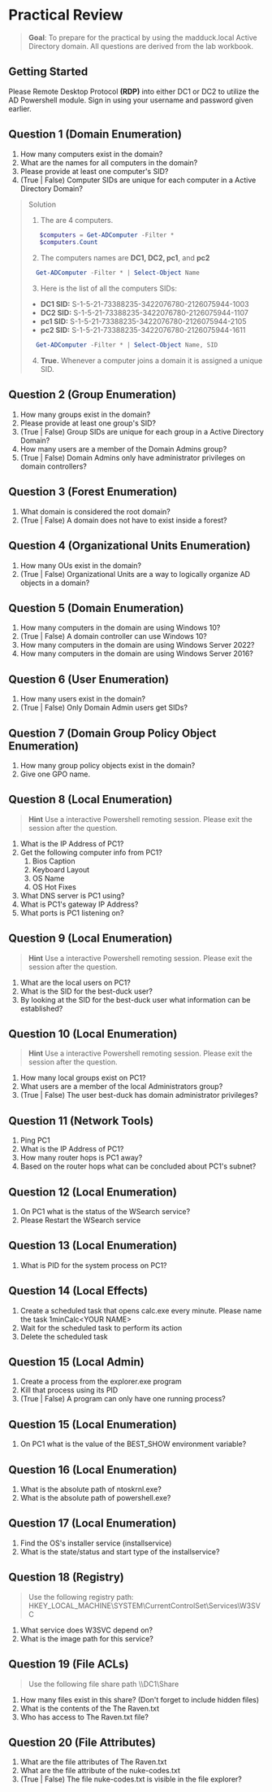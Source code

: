 # Practical Review

> **Goal**: To prepare for the practical by using the madduck.local Active Directory domain. All questions are derived from the lab workbook.
>

## Getting Started

Please Remote Desktop Protocol **(RDP)** into either DC1 or DC2 to utilize the AD Powershell module. Sign in using your username and password given earlier.

## Question 1 (Domain Enumeration)

1. How many computers exist in the domain?
2. What are the names for all computers in the domain?
3. Please provide at least one computer's SID?
4. (True | False) Computer SIDs are unique for each computer in a Active Directory Domain?

> Solution
>
> 1. The are 4 computers.
>
> ```powershell  
>    $computers = Get-ADComputer -Filter *
>    $computers.Count   
>```
>
> 2. The computers names are **DC1, DC2, pc1**, and **pc2**
>
> ```powershell
>   Get-ADComputer -Filter * | Select-Object Name
>```
>
> 3. Here is the list of all the computers SIDs:
>
> - **DC1 SID:** S-1-5-21-73388235-3422076780-2126075944-1003
> - **DC2 SID:** S-1-5-21-73388235-3422076780-2126075944-1107
> - **pc1 SID:** S-1-5-21-73388235-3422076780-2126075944-2105
> - **pc2 SID:** S-1-5-21-73388235-3422076780-2126075944-1611
>
> ```powershell
>   Get-ADComputer -Filter * | Select-Object Name, SID
>```
>
> 4. **True.** Whenever a computer joins a domain it is assigned a unique SID.
## Question 2 (Group Enumeration)

1. How many groups exist in the domain?
2. Please provide at least one group's SID?
3. (True | False) Group SIDs are unique for each group in a Active Directory Domain?
4. How many users are a member of the Domain Admins group?
5. (True | False) Domain Admins only have administrator privileges on domain controllers?

## Question 3 (Forest Enumeration)

1. What domain is considered the root domain?
2. (True | False) A domain does not have to exist inside a forest?

## Question 4 (Organizational Units Enumeration)

1. How many OUs exist in the domain?
2. (True | False) Organizational Units are a way to logically organize AD objects in a domain?

## Question 5 (Domain Enumeration)

1. How many computers in the domain are using Windows 10?
2. (True | False) A domain controller can use Windows 10?
3. How many computers in the domain are using Windows Server 2022?
4. How many computers in the domain are using Windows Server 2016?

## Question 6 (User Enumeration)

1. How many users exist in the domain?
2. (True | False) Only Domain Admin users get SIDs?

## Question 7 (Domain Group Policy Object Enumeration)

1. How many group policy objects exist in the domain?
2. Give one GPO name.

## Question 8 (Local Enumeration)
>
> **Hint** Use a interactive Powershell remoting session. Please exit the session after the question.

1. What is the IP Address of PC1?
2. Get the following computer info from PC1?
    1. Bios Caption
    2. Keyboard Layout
    3. OS Name
    4. OS Hot Fixes
3. What DNS server is PC1 using?
4. What is PC1's gateway IP Address?
5. What ports is PC1 listening on?

## Question 9 (Local Enumeration)
>
> **Hint** Use a interactive Powershell remoting session. Please exit the session after the question.

1. What are the local users on PC1?
2. What is the SID for the best-duck user?
3. By looking at the SID for the best-duck user what information can be established?

## Question 10 (Local Enumeration)
>
> **Hint** Use a interactive Powershell remoting session. Please exit the session after the question.

1. How many local groups exist on PC1?
2. What users are a member of the local Administrators group?
3. (True | False) The user best-duck has domain administrator privileges?

## Question 11 (Network Tools)

1. Ping PC1
2. What is the IP Address of PC1?
3. How many router hops is PC1 away?
4. Based on the router hops what can be concluded about PC1's subnet?

## Question 12 (Local Enumeration)

1. On PC1 what is the status of the WSearch service?
2. Please Restart the WSearch service

## Question 13 (Local Enumeration)

1. What is PID for the system process on PC1?

## Question 14 (Local Effects)

1. Create a scheduled task that opens calc.exe every minute. Please name the task 1minCalc\<YOUR NAME>
2. Wait for the scheduled task to perform its action
3. Delete the scheduled task

## Question 15 (Local Admin)

1. Create a process from the explorer.exe program
2. Kill that process using its PID
3. (True | False) A program can only have one running process?

## Question 15 (Local Enumeration)

1. On PC1 what is the value of the BEST_SHOW environment variable?

## Question 16 (Local Enumeration)

1. What is the absolute path of ntoskrnl.exe?
2. What is the absolute path of powershell.exe?

## Question 17 (Local Enumeration)

1. Find the OS's installer service (installservice)
2. What is the state/status and start type of the installservice?

## Question 18 (Registry)

> Use the following  registry path: HKEY_LOCAL_MACHINE\SYSTEM\CurrentControlSet\Services\W3SVC

1. What service does W3SVC depend on?
2. What is the image path for this service?

## Question 19 (File ACLs)
>
> Use the following file share path \\\DC1\Share
>

1. How many files exist in this share? (Don't forget to include hidden files)
2. What is the contents of the The Raven.txt
3. Who has access to The Raven.txt file?

## Question 20 (File Attributes)

1. What are the file attributes of The Raven.txt
2. What are the file attribute of the nuke-codes.txt
3. (True | False) The file nuke-codes.txt is visible in the file explorer?